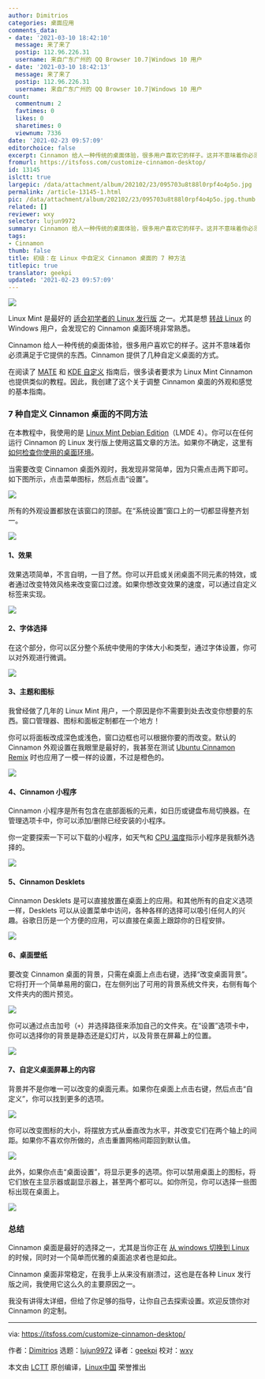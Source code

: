 ```yaml
---
author: Dimitrios
categories: 桌面应用
comments_data:
- date: '2021-03-10 18:42:10'
  message: 来了来了
  postip: 112.96.226.31
  username: 来自广东广州的 QQ Browser 10.7|Windows 10 用户
- date: '2021-03-10 18:42:13'
  message: 来了来了
  postip: 112.96.226.31
  username: 来自广东广州的 QQ Browser 10.7|Windows 10 用户
count:
  commentnum: 2
  favtimes: 0
  likes: 0
  sharetimes: 0
  viewnum: 7336
date: '2021-02-23 09:57:09'
editorchoice: false
excerpt: Cinnamon 给人一种传统的桌面体验，很多用户喜欢它的样子。这并不意味着你必须满足于它提供的东西。Cinnamon 提供了几种自定义桌面的方式。
fromurl: https://itsfoss.com/customize-cinnamon-desktop/
id: 13145
islctt: true
largepic: /data/attachment/album/202102/23/095703u8t88l0rpf4o4p5o.jpg
permalink: /article-13145-1.html
pic: /data/attachment/album/202102/23/095703u8t88l0rpf4o4p5o.jpg.thumb.jpg
related: []
reviewer: wxy
selector: lujun9972
summary: Cinnamon 给人一种传统的桌面体验，很多用户喜欢它的样子。这并不意味着你必须满足于它提供的东西。Cinnamon 提供了几种自定义桌面的方式。
tags:
- Cinnamon
thumb: false
title: 初级：在 Linux 中自定义 Cinnamon 桌面的 7 种方法
titlepic: true
translator: geekpi
updated: '2021-02-23 09:57:09'
---
```


![](/data/attachment/album/202102/23/095703u8t88l0rpf4o4p5o.jpg)


Linux Mint 是最好的 [适合初学者的 Linux 发行版](https://itsfoss.com/best-linux-beginners/) 之一。尤其是想 [转战 Linux](https://itsfoss.com/reasons-switch-linux-windows-xp/) 的 Windows 用户，会发现它的 Cinnamon 桌面环境非常熟悉。


Cinnamon 给人一种传统的桌面体验，很多用户喜欢它的样子。这并不意味着你必须满足于它提供的东西。Cinnamon 提供了几种自定义桌面的方式。


在阅读了 [MATE](https://itsfoss.com/ubuntu-mate-customization/) 和 [KDE 自定义](https://itsfoss.com/kde-customization/) 指南后，很多读者要求为 Linux Mint Cinnamon 也提供类似的教程。因此，我创建了这个关于调整 Cinnamon 桌面的外观和感觉的基本指南。


### 7 种自定义 Cinnamon 桌面的不同方法


在本教程中，我使用的是 [Linux Mint Debian Edition](https://itsfoss.com/lmde-4-release/)（LMDE 4）。你可以在任何运行 Cinnamon 的 Linux 发行版上使用这篇文章的方法。如果你不确定，这里有 [如何检查你使用的桌面环境](https://itsfoss.com/find-desktop-environment/)。


当需要改变 Cinnamon 桌面外观时，我发现非常简单，因为只需点击两下即可。如下图所示，点击菜单图标，然后点击“设置”。


![](/data/attachment/album/202102/23/095709at7l23ilti2v3rpp.png)


所有的外观设置都放在该窗口的顶部。在“系统设置”窗口上的一切都显得整齐划一。


![](/data/attachment/album/202102/23/095710shl2hj8k2eldzwe7.png)


#### 1、效果


效果选项简单，不言自明，一目了然。你可以开启或关闭桌面不同元素的特效，或者通过改变特效风格来改变窗口过渡。如果你想改变效果的速度，可以通过自定义标签来实现。


![](/data/attachment/album/202102/23/095710p188x772ref77aaj.png)


#### 2、字体选择


在这个部分，你可以区分整个系统中使用的字体大小和类型，通过字体设置，你可以对外观进行微调。


![](/data/attachment/album/202102/23/095710hggqdogoixio0riq.png)


#### 3、主题和图标


我曾经做了几年的 Linux Mint 用户，一个原因是你不需要到处去改变你想要的东西。窗口管理器、图标和面板定制都在一个地方！


你可以将面板改成深色或浅色，窗口边框也可以根据你要的而改变。默认的 Cinnamon 外观设置在我眼里是最好的，我甚至在测试 [Ubuntu Cinnamon Remix](https://itsfoss.com/ubuntu-cinnamon-remix-review/) 时也应用了一模一样的设置，不过是橙色的。


![](/data/attachment/album/202102/23/095711qy5znyfh3x4u3hrr.png)


#### 4、Cinnamon 小程序


Cinnamon 小程序是所有包含在底部面板的元素，如日历或键盘布局切换器。在管理选项卡中，你可以添加/删除已经安装的小程序。


你一定要探索一下可以下载的小程序，如天气和 [CPU 温度](https://itsfoss.com/check-laptop-cpu-temperature-ubuntu/)指示小程序是我额外选择的。


![](/data/attachment/album/202102/23/095711tfgdm5jx0g2d6xjg.png)


#### 5、Cinnamon Desklets


Cinnamon Desklets 是可以直接放置在桌面上的应用。和其他所有的自定义选项一样，Desklets 可以从设置菜单中访问，各种各样的选择可以吸引任何人的兴趣。谷歌日历是一个方便的应用，可以直接在桌面上跟踪你的日程安排。


![](/data/attachment/album/202102/23/095711o1s6ou5uuhchs6ho.png)


#### 6、桌面壁纸


要改变 Cinnamon 桌面的背景，只需在桌面上点击右键，选择“改变桌面背景”。它将打开一个简单易用的窗口，在左侧列出了可用的背景系统文件夹，右侧有每个文件夹内的图片预览。


![](/data/attachment/album/202102/23/095712xipjpz70pm07fddk.png)


你可以通过点击加号（`+`）并选择路径来添加自己的文件夹。在“设置”选项卡中，你可以选择你的背景是静态还是幻灯片，以及背景在屏幕上的位置。


![](/data/attachment/album/202102/23/095712ogj66b0pbt246pcc.png)


#### 7、自定义桌面屏幕上的内容


背景并不是你唯一可以改变的桌面元素。如果你在桌面上点击右键，然后点击“自定义”，你可以找到更多的选项。


![](/data/attachment/album/202102/23/095713nccochcrosxiyhzi.png)


你可以改变图标的大小，将摆放方式从垂直改为水平，并改变它们在两个轴上的间距。如果你不喜欢你所做的，点击重置网格间距回到默认值。


![](/data/attachment/album/202102/23/095713p0nxkuq6x6m4o58q.png)


此外，如果你点击“桌面设置”，将显示更多的选项。你可以禁用桌面上的图标，将它们放在主显示器或副显示器上，甚至两个都可以。如你所见，你可以选择一些图标出现在桌面上。


![](/data/attachment/album/202102/23/095714joyz31kl95lg9k12.png)


### 总结


Cinnamon 桌面是最好的选择之一，尤其是当你正在 [从 windows 切换到 Linux](https://itsfoss.com/guide-install-linux-mint-16-dual-boot-windows/) 的时候，同时对一个简单而优雅的桌面追求者也是如此。


Cinnamon 桌面非常稳定，在我手上从来没有崩溃过，这也是在各种 Linux 发行版之间，我使用它这么久的主要原因之一。


我没有讲得太详细，但给了你足够的指导，让你自己去探索设置。欢迎反馈你对 Cinnamon 的定制。




---


via: <https://itsfoss.com/customize-cinnamon-desktop/>


作者：[Dimitrios](https://itsfoss.com/author/dimitrios/) 选题：[lujun9972](https://github.com/lujun9972) 译者：[geekpi](https://github.com/geekpi) 校对：[wxy](https://github.com/wxy)


本文由 [LCTT](https://github.com/LCTT/TranslateProject) 原创编译，[Linux中国](https://linux.cn/) 荣誉推出